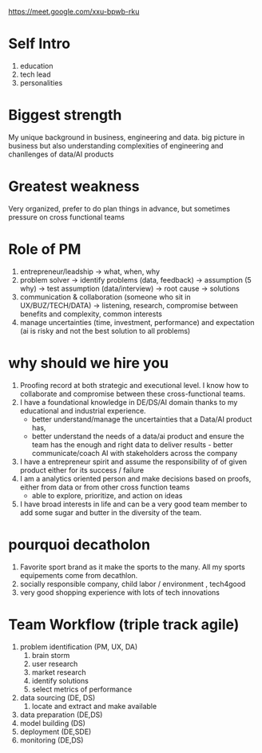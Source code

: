 https://meet.google.com/xxu-bpwb-rku


# Self Intro
1. education 
2. tech lead 
3. personalities


# Biggest strength
My unique background in business, engineering and data. big picture in business but also understanding complexities of engineering and chanllenges of data/AI products

# Greatest weakness
Very organized, prefer to do plan things in advance, but sometimes pressure on cross functional teams

# Role of PM
1. entrepreneur/leadship -> what, when, why
2. problem solver -> identify problems (data, feedback) -> assumption (5 why) -> test assumption (data/interview) -> root cause -> solutions
3. communication & collaboration (someone who sit in UX/BUZ/TECH/DATA) -> listening, research, compromise between benefits and complexity, common interests
4. manage uncertainties (time, investment, performance) and expectation (ai is risky and not the best solution to all problems)


# why should we hire you
1. Proofing record at both strategic and executional level. I know how to collaborate and compromise between these cross-functional teams.
2. I have a foundational knowledge in DE/DS/AI domain thanks to my educational and industrial experience. 
    - better understand/manage the uncertainties that a Data/AI product has, 
    - better understand the needs of a data/ai product and ensure the team has the enough and right data to deliver results - better communicate/coach AI with stakeholders across the company
3. I have a entrepreneur spirit and assume the responsibility of of given product either for its success / failure
4. I am a analytics oriented person and make decisions based on proofs, either from data or from other cross function teams
    - able to explore, prioritize, and action on ideas
5. I have broad interests in life and can be a very good team member to add some sugar and butter in the diversity of the team.


# pourquoi decatholon
1. Favorite sport brand as it make the sports to the many. All my sports equipements come from decathlon.
2. socially responsible company, child labor / environment , tech4good 
3. very good shopping experience with lots of tech innovations



# Team Workflow (triple track agile)
1. problem identification (PM, UX, DA)
   1. brain storm
   2. user research 
   3. market research
   4. identify solutions
   5. select metrics of performance
2. data sourcing (DE, DS)
   1. locate and extract and make available
3. data preparation (DE,DS)
4. model building (DS)
5. deployment (DE,SDE)
6. monitoring (DE,DS)